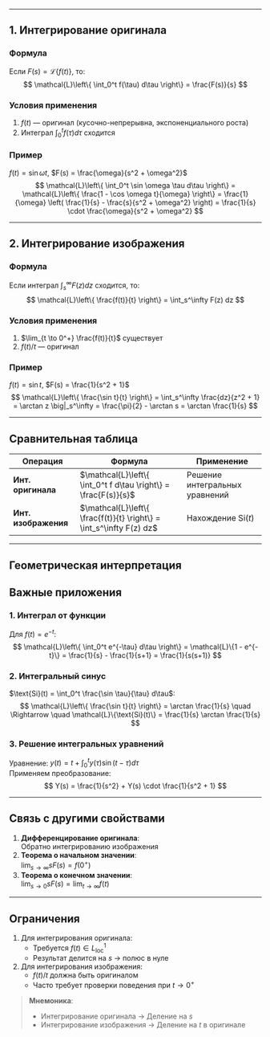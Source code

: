 
---

## 1. Интегрирование оригинала

### Формула
Если $F(s) = \mathcal{L}\{f(t)\}$, то:  
$$
\mathcal{L}\left\{ \int_0^t f(\tau)  d\tau \right\} = \frac{F(s)}{s}
$$

### Условия применения
1. $f(t)$ — оригинал (кусочно-непрерывна, экспоненциального роста)  
2. Интеграл $\int_0^t f(\tau) d\tau$ сходится  

### Пример
$f(t) = \sin \omega t$, $F(s) = \frac{\omega}{s^2 + \omega^2}$  
$$
\mathcal{L}\left\{ \int_0^t \sin \omega \tau  d\tau \right\} = \mathcal{L}\left\{ \frac{1 - \cos \omega t}{\omega} \right\} = \frac{1}{\omega} \left( \frac{1}{s} - \frac{s}{s^2 + \omega^2} \right) = \frac{1}{s} \cdot \frac{\omega}{s^2 + \omega^2}
$$

---

## 2. Интегрирование изображения

### Формула
Если интеграл $\int_s^\infty F(z) dz$ сходится, то:  
$$
\mathcal{L}\left\{ \frac{f(t)}{t} \right\} = \int_s^\infty F(z) dz
$$

### Условия применения
1. $\lim_{t \to 0^+} \frac{f(t)}{t}$ существует  
2. $f(t)/t$ — оригинал  

### Пример
$f(t) = \sin t$, $F(s) = \frac{1}{s^2 + 1}$  
$$
\mathcal{L}\left\{ \frac{\sin t}{t} \right\} = \int_s^\infty \frac{dz}{z^2 + 1} = \arctan z \big|_s^\infty = \frac{\pi}{2} - \arctan s = \arctan \frac{1}{s}
$$

---

## Сравнительная таблица
| Операция               | Формула                                      | Применение                     |
|------------------------|----------------------------------------------|--------------------------------|
| **Инт. оригинала**     | $\mathcal{L}\left\{ \int_0^t f d\tau \right\} = \frac{F(s)}{s}$ | Решение интегральных уравнений |
| **Инт. изображения**   | $\mathcal{L}\left\{ \frac{f(t)}{t} \right\} = \int_s^\infty F(z) dz$ | Нахождение $\text{Si}(t)$ |

---

## Геометрическая интерпретация
## Важные приложения

### 1. Интеграл от функции
Для $f(t) = e^{-t}$:  
$$
\mathcal{L}\left\{ \int_0^t e^{-\tau} d\tau \right\} = \mathcal{L}\{1 - e^{-t}\} = \frac{1}{s} - \frac{1}{s+1} = \frac{1}{s(s+1)}
$$

### 2. Интегральный синус
$\text{Si}(t) = \int_0^t \frac{\sin \tau}{\tau} d\tau$:  
$$
\mathcal{L}\left\{ \frac{\sin t}{t} \right\} = \arctan \frac{1}{s} \quad \Rightarrow \quad \mathcal{L}\{\text{Si}(t)\} = \frac{1}{s} \arctan \frac{1}{s}
$$

### 3. Решение интегральных уравнений
Уравнение: $y(t) = t + \int_0^t y(\tau) \sin(t-\tau) d\tau$  
Применяем преобразование:  
$$
Y(s) = \frac{1}{s^2} + Y(s) \cdot \frac{1}{s^2 + 1}
$$

---

## Связь с другими свойствами
1. **Дифференцирование оригинала**:  
   Обратно интегрированию изображения  
2. **Теорема о начальном значении**:  
   $\lim_{s \to \infty} sF(s) = f(0^+)$  
3. **Теорема о конечном значении**:  
   $\lim_{s \to 0} sF(s) = \lim_{t \to \infty} f(t)$  

---

## Ограничения
1. Для интегрирования оригинала:  
   - Требуется $f(t) \in L^1_{\text{loc}}$  
   - Результат делится на $s$ → полюс в нуле  
2. Для интегрирования изображения:  
   - $f(t)/t$ должна быть оригиналом  
   - Часто требует проверки поведения при $t \to 0^+$  

> **Мнемоника**:  
> - Интегрирование оригинала → Деление на $s$  
> - Интегрирование изображения → Деление на $t$ в оригинале